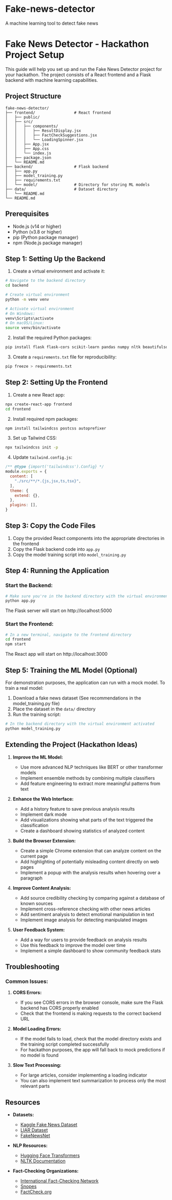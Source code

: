 # Fake-news-detector
A machine learning tool to detect fake news
# Fake News Detector - Hackathon Project Setup

This guide will help you set up and run the Fake News Detector project for your hackathon. The project consists of a React frontend and a Flask backend with machine learning capabilities.

## Project Structure

```
fake-news-detector/
├── frontend/                 # React frontend
│   ├── public/
│   ├── src/
│   │   ├── components/
│   │   │   ├── ResultDisplay.jsx
│   │   │   ├── FactCheckSuggestions.jsx
│   │   │   └── LoadingSpinner.jsx
│   │   ├── App.jsx
│   │   ├── App.css
│   │   └── index.js
│   ├── package.json
│   └── README.md
├── backend/                  # Flask backend
│   ├── app.py
│   ├── model_training.py
│   ├── requirements.txt
│   └── model/                # Directory for storing ML models
├── data/                     # Dataset directory
│   └── README.md
└── README.md
```

## Prerequisites

- Node.js (v14 or higher)
- Python (v3.8 or higher)
- pip (Python package manager)
- npm (Node.js package manager)

## Step 1: Setting Up the Backend

1. Create a virtual environment and activate it:

```bash
# Navigate to the backend directory
cd backend

# Create virtual environment
python -m venv venv

# Activate virtual environment
# On Windows:
venv\Scripts\activate
# On macOS/Linux:
source venv/bin/activate
```

2. Install the required Python packages:

```bash
pip install flask flask-cors scikit-learn pandas numpy nltk beautifulsoup4 requests joblib
```

3. Create a `requirements.txt` file for reproducibility:

```bash
pip freeze > requirements.txt
```

## Step 2: Setting Up the Frontend

1. Create a new React app:

```bash
npx create-react-app frontend
cd frontend
```

2. Install required npm packages:

```bash
npm install tailwindcss postcss autoprefixer
```

3. Set up Tailwind CSS:

```bash
npx tailwindcss init -p
```

4. Update `tailwind.config.js`:

```javascript
/** @type {import('tailwindcss').Config} */
module.exports = {
  content: [
    "./src/**/*.{js,jsx,ts,tsx}",
  ],
  theme: {
    extend: {},
  },
  plugins: [],
}
```

## Step 3: Copy the Code Files

1. Copy the provided React components into the appropriate directories in the frontend
2. Copy the Flask backend code into `app.py`
3. Copy the model training script into `model_training.py`

## Step 4: Running the Application

### Start the Backend:

```bash
# Make sure you're in the backend directory with the virtual environment activated
python app.py
```

The Flask server will start on http://localhost:5000

### Start the Frontend:

```bash
# In a new terminal, navigate to the frontend directory
cd frontend
npm start
```

The React app will start on http://localhost:3000

## Step 5: Training the ML Model (Optional)

For demonstration purposes, the application can run with a mock model. To train a real model:

1. Download a fake news dataset (See recommendations in the model_training.py file)
2. Place the dataset in the `data/` directory
3. Run the training script:

```bash
# In the backend directory with the virtual environment activated
python model_training.py
```

## Extending the Project (Hackathon Ideas)

1. **Improve the ML Model:**
   - Use more advanced NLP techniques like BERT or other transformer models
   - Implement ensemble methods by combining multiple classifiers
   - Add feature engineering to extract more meaningful patterns from text

2. **Enhance the Web Interface:**
   - Add a history feature to save previous analysis results
   - Implement dark mode
   - Add visualizations showing what parts of the text triggered the classification
   - Create a dashboard showing statistics of analyzed content

3. **Build the Browser Extension:**
   - Create a simple Chrome extension that can analyze content on the current page
   - Add highlighting of potentially misleading content directly on web pages
   - Implement a popup with the analysis results when hovering over a paragraph

4. **Improve Content Analysis:**
   - Add source credibility checking by comparing against a database of known sources
   - Implement cross-reference checking with other news articles
   - Add sentiment analysis to detect emotional manipulation in text
   - Implement image analysis for detecting manipulated images

5. **User Feedback System:**
   - Add a way for users to provide feedback on analysis results
   - Use this feedback to improve the model over time
   - Implement a simple dashboard to show community feedback stats


## Troubleshooting

### Common Issues:

1. **CORS Errors:**
   - If you see CORS errors in the browser console, make sure the Flask backend has CORS properly enabled
   - Check that the frontend is making requests to the correct backend URL

2. **Model Loading Errors:**
   - If the model fails to load, check that the model directory exists and the training script completed successfully
   - For hackathon purposes, the app will fall back to mock predictions if no model is found

3. **Slow Text Processing:**
   - For large articles, consider implementing a loading indicator
   - You can also implement text summarization to process only the most relevant parts

## Resources

- **Datasets:**
  - [Kaggle Fake News Dataset](https://www.kaggle.com/c/fake-news/data)
  - [LIAR Dataset](https://www.cs.ucsb.edu/~william/data/liar_dataset.zip)
  - [FakeNewsNet](https://github.com/KaiDMML/FakeNewsNet)

- **NLP Resources:**
  - [Hugging Face Transformers](https://huggingface.co/transformers/)
  - [NLTK Documentation](https://www.nltk.org/)

- **Fact-Checking Organizations:**
  - [International Fact-Checking Network](https://www.poynter.org/ifcn/)
  - [Snopes](https://www.snopes.com/)
  - [FactCheck.org](https://www.factcheck.org/)

